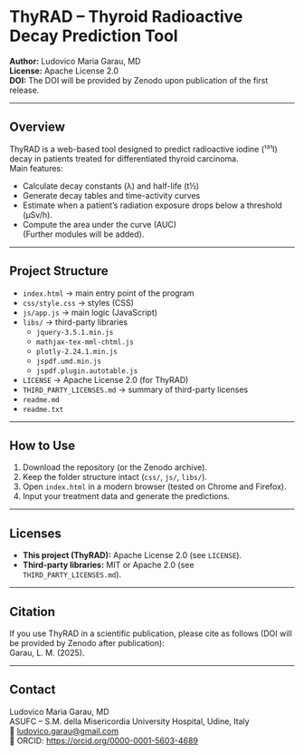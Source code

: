 # ThyRAD – Thyroid Radioactive Decay Prediction Tool

**Author:** Ludovico Maria Garau, MD  
**License:** Apache License 2.0  
**DOI:** The DOI will be provided by Zenodo upon publication of the first release.  

---

## Overview
ThyRAD is a web-based tool designed to predict radioactive iodine (¹³¹I) decay in patients treated for differentiated thyroid carcinoma.  
Main features:  
- Calculate decay constants (λ) and half-life (t½)  
- Generate decay tables and time-activity curves  
- Estimate when a patient’s radiation exposure drops below a threshold (µSv/h). 
- Compute the area under the curve (AUC)  
(Further modules will be added).

---

## Project Structure
- `index.html` → main entry point of the program  
- `css/style.css` → styles (CSS)  
- `js/app.js` → main logic (JavaScript)  
- `libs/` → third-party libraries  
   - `jquery-3.5.1.min.js`  
   - `mathjax-tex-mml-chtml.js`  
   - `plotly-2.24.1.min.js`  
   - `jspdf.umd.min.js`  
   - `jspdf.plugin.autotable.js`  
- `LICENSE` → Apache License 2.0 (for ThyRAD)  
- `THIRD_PARTY_LICENSES.md` → summary of third-party licenses  
- `readme.md`
- `readme.txt`


---

## How to Use
1. Download the repository (or the Zenodo archive).  
2. Keep the folder structure intact (`css/`, `js/`, `libs/`).  
3. Open `index.html` in a modern browser (tested on Chrome and Firefox).  
4. Input your treatment data and generate the predictions.  

---

## Licenses
- **This project (ThyRAD):** Apache License 2.0 (see `LICENSE`).  
- **Third-party libraries:** MIT or Apache 2.0 (see `THIRD_PARTY_LICENSES.md`).  

---

## Citation
If you use ThyRAD in a scientific publication, please cite as follows (DOI will be provided by Zenodo after publication):  
Garau, L. M. (2025). 

---

## Contact
Ludovico Maria Garau, MD  
ASUFC – S.M. della Misericordia University Hospital, Udine, Italy  
📧 ludovico.garau@gmail.com  
🔗 ORCID: https://orcid.org/0000-0001-5603-4689
